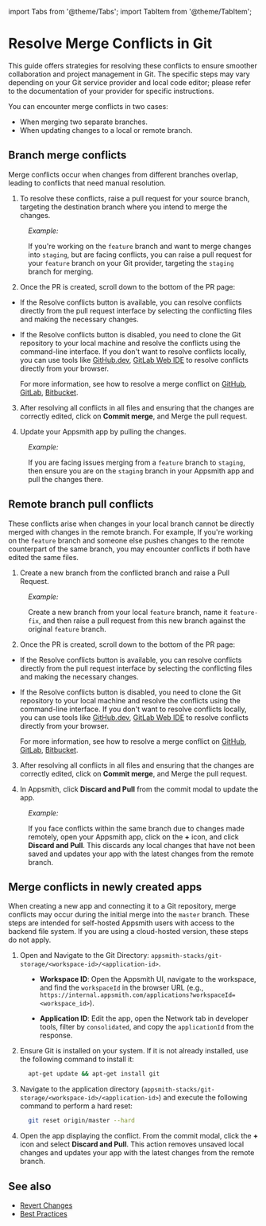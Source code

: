 import Tabs from '@theme/Tabs';
import TabItem from '@theme/TabItem';

# Resolve Merge Conflicts in Git

 This guide offers strategies for resolving these conflicts to ensure smoother collaboration and project management in Git. The specific steps may vary depending on your Git service provider and local code editor; please refer to the documentation of your provider for specific instructions.

You can encounter merge conflicts in two cases:

* When merging two separate branches.
* When updating changes to a local or remote branch.

## Branch merge conflicts

Merge conflicts occur when changes from different branches overlap, leading to conflicts that need manual resolution.

<ZoomImage src="/img/seperate-conflicts-git.png" alt="" caption=""/>


1. To resolve these conflicts, raise a pull request for your source branch, targeting the destination branch where you intend to merge the changes.


<dd>

*Example:*

If you're working on the `feature` branch and want to merge changes into `staging`, but are facing conflicts, you can raise a pull request for your `feature` branch on your Git provider, targeting the `staging` branch for merging.

</dd>

 2. Once the PR is created, scroll down to the bottom of the PR page: 
 


*  If the Resolve conflicts button is available, you can resolve conflicts directly from the pull request interface by selecting the conflicting files and making the necessary changes.

* If the Resolve conflicts button is disabled, you need to clone the Git repository to your local machine and resolve the conflicts using the command-line interface. If you don't want to resolve conflicts locally, you can use tools like [GitHub.dev](https://github.com/github/dev), [GitLab Web IDE](https://docs.gitlab.com/ee/user/project/web_ide/) to resolve conflicts directly from your browser.

    For more information, see how to resolve a merge conflict on [GitHub](https://docs.github.com/en/pull-requests/collaborating-with-pull-requests/addressing-merge-conflicts/resolving-a-merge-conflict-on-github), [GitLab](https://docs.gitlab.com/ee/user/project/merge_requests/conflicts.html#methods-of-resolving-conflicts), [Bitbucket](https://support.atlassian.com/bitbucket-cloud/docs/resolve-merge-conflicts/).


3. After resolving all conflicts in all files and ensuring that the changes are correctly edited, click on **Commit merge**, and Merge the pull request.

4. Update your Appsmith app by pulling the changes.

<dd>

*Example:*

If you are facing issues merging from a `feature` branch to `staging`, then ensure you are on the `staging` branch in your Appsmith app and pull the changes there.


</dd>



## Remote branch pull conflicts

These conflicts arise when changes in your local branch cannot be directly merged with changes in the remote branch. For example, If you're working on the `feature` branch and someone else pushes changes to the remote counterpart of the same branch, you may encounter conflicts if both have edited the same files. 

<ZoomImage src="/img/remote-Conflicts.drawio.png" alt="" caption=""/>


1. Create a new branch from the conflicted branch and raise a Pull Request.


<dd>

*Example:*

 Create a new branch from your local `feature` branch, name it `feature-fix`, and then raise a pull request from this new branch against the original `feature` branch.


</dd>



 2. Once the PR is created, scroll down to the bottom of the PR page: 
 


*  If the Resolve conflicts button is available, you can resolve conflicts directly from the pull request interface by selecting the conflicting files and making the necessary changes.

* If the Resolve conflicts button is disabled, you need to clone the Git repository to your local machine and resolve the conflicts using the command-line interface. If you don't want to resolve conflicts locally, you can use tools like [GitHub.dev](https://github.com/github/dev), [GitLab Web IDE](https://docs.gitlab.com/ee/user/project/web_ide/) to resolve conflicts directly from your browser.

    For more information, see how to resolve a merge conflict on [GitHub](https://docs.github.com/en/pull-requests/collaborating-with-pull-requests/addressing-merge-conflicts/resolving-a-merge-conflict-on-github), [GitLab](https://docs.gitlab.com/ee/user/project/merge_requests/conflicts.html#methods-of-resolving-conflicts), [Bitbucket](https://support.atlassian.com/bitbucket-cloud/docs/resolve-merge-conflicts/).




3. After resolving all conflicts in all files and ensuring that the changes are correctly edited, click on **Commit merge**, and Merge the pull request.

4. In Appsmith, click **Discard and Pull** from the commit modal to update the app.



<dd>

*Example:*

If you face conflicts within the same branch due to changes made remotely, open your Appsmith app, click on the **+** icon, and click **Discard and Pull**. This discards any local changes that have not been saved and updates your app with the latest changes from the remote branch.




</dd>

## Merge conflicts in newly created apps

When creating a new app and connecting it to a Git repository, merge conflicts may occur during the initial merge into the `master` branch. These steps are intended for self-hosted Appsmith users with access to the backend file system. If you are using a cloud-hosted version, these steps do not apply. 

1. Open and Navigate to the Git Directory: `appsmith-stacks/git-storage/<workspace-id>/<application-id>`.

<dd> 

- **Workspace ID**: Open the Appsmith UI, navigate to the workspace, and find the `workspaceId` in the browser URL (e.g., `https://internal.appsmith.com/applications?workspaceId=<workspace_id>`). 

- **Application ID**: Edit the app, open the Network tab in developer tools, filter by `consolidated`, and copy the `applicationId` from the response. 

</dd>


2. Ensure Git is installed on your system. If it is not already installed, use the following command to install it:

<dd>

```bash
apt-get update && apt-get install git
```

</dd>

3. Navigate to the application directory (`appsmith-stacks/git-storage/<workspace-id>/<application-id>`) and execute the following command to perform a hard reset:

<dd>

```bash
git reset origin/master --hard
```

</dd>

4. Open the app displaying the conflict. From the commit modal, click the **+** icon and select **Discard and Pull**. This action removes unsaved local changes and updates your app with the latest changes from the remote branch.

## See also

- [Revert Changes](/advanced-concepts/version-control-with-git/revert-changes)
- [Best Practices](/advanced-concepts/version-control-with-git/merging-branches)